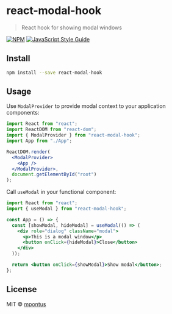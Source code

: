 # react-modal-hook

> React hook for showing modal windows

[![NPM](https://img.shields.io/npm/v/react-modal-hook.svg)](https://www.npmjs.com/package/react-modal-hook) [![JavaScript Style Guide](https://img.shields.io/badge/code_style-standard-brightgreen.svg)](https://standardjs.com)

## Install

```bash
npm install --save react-modal-hook
```

## Usage

Use `ModalProvider` to provide modal context to your application components:

```jsx
import React from "react";
import ReactDOM from "react-dom";
import { ModalProvider } from "react-modal-hook";
import App from "./App";

ReactDOM.render(
  <ModalProvider>
    <App />
  </ModalProvider>,
  document.getElementById("root")
);
```

Call `useModal` in your functional component:

```jsx
import React from "react";
import { useModal } from "react-modal-hook";

const App = () => {
  const [showModal, hideModal] = useModal(() => (
    <div role="dialog" className="modal">
      <p>This is a modal window</p>
      <button onClick={hideModal}>Close</button>
    </div>
  ));

  return <button onClick={showModal}>Show modal</button>;
};
```

## License

MIT © [mpontus](https://github.com/mpontus)
